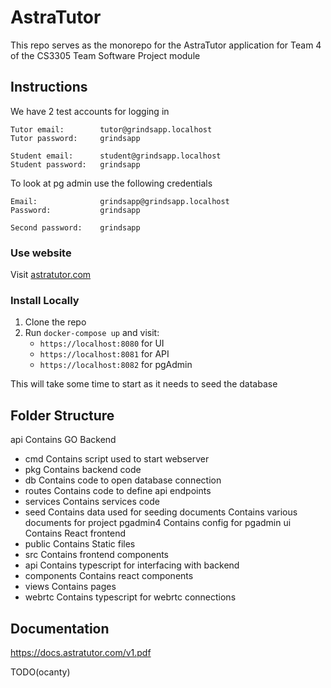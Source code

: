 # AstraTutor

This repo serves as the monorepo for the AstraTutor application for Team 4 of the CS3305 Team Software Project module

## Instructions

We have 2 test accounts for logging in
```
Tutor email:        tutor@grindsapp.localhost
Tutor password:     grindsapp

Student email:      student@grindsapp.localhost
Student password:   grindsapp
```

To look at pg admin use the following credentials
```
Email:              grindsapp@grindsapp.localhost
Password:           grindsapp

Second password:    grindsapp
```

### Use website
Visit [astratutor.com](https://astratutor.com/)

### Install Locally
1. Clone the repo
1. Run `docker-compose up` and visit:
    * `https://localhost:8080` for UI
    * `https://localhost:8081` for API
    * `https://localhost:8082` for pgAdmin

This will take some time to start as it needs to seed the database

## Folder Structure
api             Contains GO Backend
 - cmd          Contains script used to start webserver
 - pkg          Contains backend code
  - db          Contains code to open database connection
  - routes      Contains code to define api endpoints
  - services    Contains services code
- seed          Contains data used for seeding
documents       Contains various documents for project
pgadmin4        Contains config for pgadmin
ui              Contains React frontend
- public        Contains Static files
- src           Contains frontend components
 - api          Contains typescript for interfacing with backend
 - components   Contains react components
 - views        Contains pages
 - webrtc       Contains typescript for webrtc connections

## Documentation
https://docs.astratutor.com/v1.pdf

TODO(ocanty)

